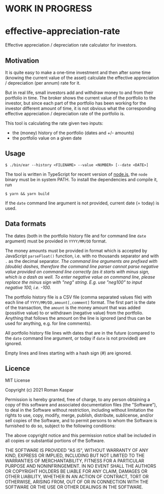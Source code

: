 # WORK IN PROGRESS

# effective-appreciation-rate

Effective appreciation / depreciation rate calculator for investors.

## Motivation

It is quite easy to make a one-time investment and then after some time (knowing
the current value of the asset) calculate the effective appreciation /
depreciation (per annum) rate for it.

But in real life, small investors add and withdraw money to and from their
portfolio in time. The broker shows the current value of the portfolio to the
investor, but since each part of the portfolio has been working for the investor
different amount of time, it is not obvious what the corresponding effective
appreciation / depreciation rate of the portfolio is.

This tool is calculating the rate given two inputs:
* the (money) history of the portfolio (dates and +/- amounts)
* the portfolio value on a given date

## Usage

```
$ ./bin/ear --history <FILENAME> --value <NUMBER> [--date <DATE>]
```

The tool is written in TypeScript for recent version of
[node.js](www.nodejs.org), the `node` binary must be in system PATH. To install
the dependencies and compile it, run
```
$ yarn && yarn build
```

If the `date` command line argument is not provided, current date (= today) is
used.

## Data formats

The dates (both in the portfolio history file and for command line `date`
argument) must be provided in `YYYY/MM/DD` format.

The money amounts must be provided in format which is accepted by JavaScript
`parseFloat()` function, i.e. with no thousands separator and with `.` as the
decimal separator. *The command line arguments are prefixed with (double)
dashes, therefore the command line parser cannot parse negative value provided
on command line correctly (as it starts with minus sign, which is a dash as
well.  To enter negative value on command line, please replace the minus sign
with "neg" string.  E.g. use "neg100" to input negative 100, i.e. -100.*

The portfolio history file is a CSV file (comma separated values file) with each
line of `YYYY/MM/DD,amount[,comment]` format. The first part is the date of the
transaction, the `amount` is the money amount that was added (possitive
value) to or withdrawn (negative value) from the portfolio. Anything that
follows the amount on the line is ignored (and thus can be used for anything,
e.g. for line comments).

All portfolio history file lines with dates that are in the future (compared to
the `date` command line argument, or today if `date` is not provided) are
ignored.

Empty lines and lines starting with a hash sign (#) are ignored.

## Licence

MIT License

Copyright (c) 2021 Roman Kaspar

Permission is hereby granted, free of charge, to any person obtaining a copy
of this software and associated documentation files (the "Software"), to deal
in the Software without restriction, including without limitation the rights
to use, copy, modify, merge, publish, distribute, sublicense, and/or sell
copies of the Software, and to permit persons to whom the Software is
furnished to do so, subject to the following conditions:

The above copyright notice and this permission notice shall be included in all
copies or substantial portions of the Software.

THE SOFTWARE IS PROVIDED "AS IS", WITHOUT WARRANTY OF ANY KIND, EXPRESS OR
IMPLIED, INCLUDING BUT NOT LIMITED TO THE WARRANTIES OF MERCHANTABILITY,
FITNESS FOR A PARTICULAR PURPOSE AND NONINFRINGEMENT. IN NO EVENT SHALL THE
AUTHORS OR COPYRIGHT HOLDERS BE LIABLE FOR ANY CLAIM, DAMAGES OR OTHER
LIABILITY, WHETHER IN AN ACTION OF CONTRACT, TORT OR OTHERWISE, ARISING FROM,
OUT OF OR IN CONNECTION WITH THE SOFTWARE OR THE USE OR OTHER DEALINGS IN THE
SOFTWARE.
